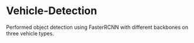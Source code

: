 # Vehicle-Detection
Performed object detection using FasterRCNN with different backbones on three vehicle types.
